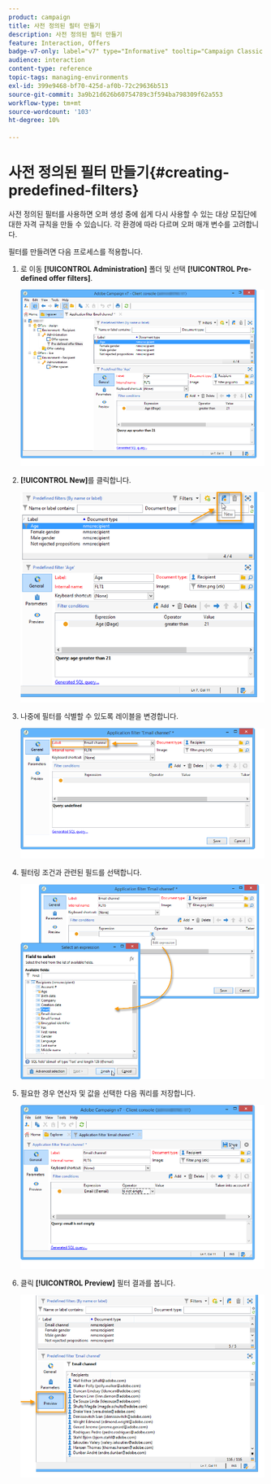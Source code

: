 ```yaml
---
product: campaign
title: 사전 정의된 필터 만들기
description: 사전 정의된 필터 만들기
feature: Interaction, Offers
badge-v7-only: label="v7" type="Informative" tooltip="Campaign Classic v7에만 적용됩니다."
audience: interaction
content-type: reference
topic-tags: managing-environments
exl-id: 399e9468-bf70-425d-af0b-72c29636b513
source-git-commit: 3a9b21d626b60754789c3f594ba798309f62a553
workflow-type: tm+mt
source-wordcount: '103'
ht-degree: 10%

---
```


# 사전 정의된 필터 만들기{#creating-predefined-filters}



사전 정의된 필터를 사용하면 오퍼 생성 중에 쉽게 다시 사용할 수 있는 대상 모집단에 대한 자격 규칙을 만들 수 있습니다. 각 환경에 따라 다르며 오퍼 매개 변수를 고려합니다.

필터를 만들려면 다음 프로세스를 적용합니다.

1. 로 이동 **[!UICONTROL Administration]** 폴더 및 선택 **[!UICONTROL Pre-defined offer filters]**.

   ![](assets/offer_filter_create_005.png)

1. **[!UICONTROL New]**&#x200B;를 클릭합니다.

   ![](assets/offer_filter_create_001.png)

1. 나중에 필터를 식별할 수 있도록 레이블을 변경합니다.

   ![](assets/offer_filter_create_002.png)

1. 필터링 조건과 관련된 필드를 선택합니다.

   ![](assets/offer_filter_create_003.png)

1. 필요한 경우 연산자 및 값을 선택한 다음 쿼리를 저장합니다.

   ![](assets/offer_filter_create_004.png)

1. 클릭 **[!UICONTROL Preview]** 필터 결과를 봅니다.

   ![](assets/offer_filter_create_006.png)
